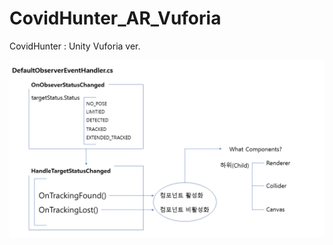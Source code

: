 # CovidHunter_AR_Vuforia
CovidHunter : Unity Vuforia ver.

![DefaultObserverEventHandler](/Packages/com.ptc.vuforia.engine/Vuforia/Scripts/DefaultObserverEventHandler.png)
